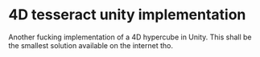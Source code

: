 # 4D tesseract unity implementation
 Another fucking implementation of a 4D hypercube in Unity. This shall be the smallest solution available on the internet tho.
